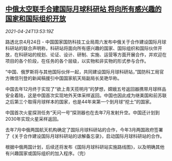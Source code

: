 <!--1619272863000-->
[中俄太空联手合建国际月球科研站 将向所有感兴趣的国家和国际组织开放](https://cn.reuters.com/article/china-russia-moon-station-0424-idCNKBS2CB0CU)
------

<div><i>2021-04-24T13:53:19Z</i></div><p>路透北京4月24日 - 中国国家国防科技工业局周六发布中俄关于合作建设国际月球科研站的联合声明称，科研站将面向所有感兴趣的国家、国际组织和国际伙伴开放，在科研站的规划、论证、设计、研制、实施、运营等方面开展合作，并欢迎在项目的各个阶段，在任务的各个层级，以实物和非实物的形式参与合作。</p><p>“中国、俄罗斯将与其他国际伙伴一起，共同建设国际月球科研站，”国防科工局官方微信刊登的新闻稿援引中国国家航天局副局长吴艳华称。</p><p>中国去年12月终于实现了“欲上青天揽明月”的梦想，嫦娥五号返回器携带月球样品安全着陆，这是中国首次实现地外天体采样返回。中国也因此成为继美国和前苏联之后第三个取得月球样本的国家，也是44年来第一个到月球“挖土”的国家。</p><p>中国首次火星探测任务“天问一号”探测器也在去年7月发射升空。中国还计划到2030年实现火星采样返回。</p><p>去年7月中俄两国航天机构确定了国际月球科研站的合作，今年3月两国政府签署了《关于合作建设国际月球科研站的谅解备忘录》，启动国际月球科研站的合作。</p><p>根据中俄两国计划，后续还将发布《国际月球科研站实施路线图》，以及明确其他有兴趣国家或国际组织的加入程序。（完）</p>
